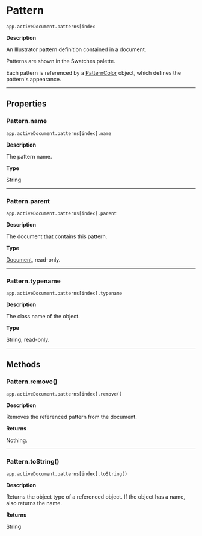 # Pattern

`app.activeDocument.patterns[index`

**Description**

An Illustrator pattern definition contained in a document.

Patterns are shown in the Swatches palette.

Each pattern is referenced by a [PatternColor](./PatternColor.md) object, which defines the pattern's appearance.

---

## Properties

### Pattern.name

`app.activeDocument.patterns[index].name`

**Description**

The pattern name.

**Type**

String

---

### Pattern.parent

`app.activeDocument.patterns[index].parent`

**Description**

The document that contains this pattern.

**Type**

[Document](./Document.md), read-only.

---

### Pattern.typename

`app.activeDocument.patterns[index].typename`

**Description**

The class name of the object.

**Type**

String, read-only.

---

## Methods

### Pattern.remove()

`app.activeDocument.patterns[index].remove()`

**Description**

Removes the referenced pattern from the document.

**Returns**

Nothing.

---

### Pattern.toString()

`app.activeDocument.patterns[index].toString()`

**Description**

Returns the object type of a referenced object. If the object has a name, also returns the name.

**Returns**

String
